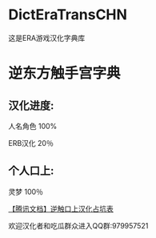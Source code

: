 # DictEraTransCHN
这是ERA游戏汉化字典库
# 逆东方触手宫字典
## 汉化进度:
人名角色 100%

ERB汉化 20％
## 个人口上:
灵梦 100％

[【腾讯文档】逆触口上汉化占坑表](
https://docs.qq.com/sheet/DUkplb0F6U1V6dGVK)

欢迎汉化者和吃瓜群众进入QQ群:979957521


